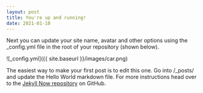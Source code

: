 ```yaml
---
layout: post
title: You're up and running!
date: 2021-01-10
---
```


Next you can update your site name, avatar and other options using the _config.yml file in the root of your repository (shown below).

![_config.yml]({{ site.baseurl }}/images/car.png)

The easiest way to make your first post is to edit this one. Go into /_posts/ and update the Hello World markdown file. For more instructions head over to the [Jekyll Now repository](https://github.com/barryclark/jekyll-now) on GitHub.